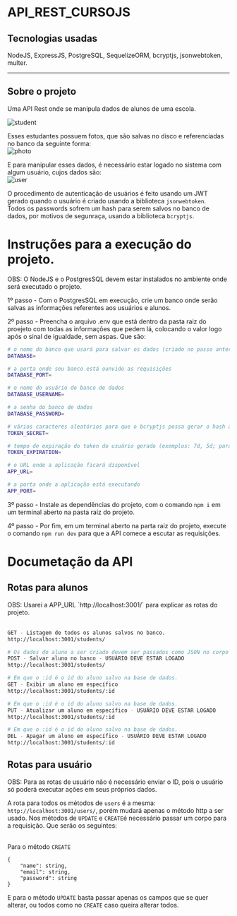 # API_REST_CURSOJS

<h2>Tecnologias usadas</h2>
NodeJS, ExpressJS, PostgreSQL, SequelizeORM, bcryptjs, jsonwebtoken, multer.
<hr>

<h2>Sobre o projeto</h2>
Uma API Rest onde se manipula dados de alunos de uma escola.  <br>

![student](https://user-images.githubusercontent.com/50846424/223618953-500b720e-7db4-4738-a97d-dfc44e45095c.png)

Esses estudantes possuem fotos, que são salvas no disco e referenciadas no banco da seguinte forma: <br>
![photo](https://user-images.githubusercontent.com/50846424/223622680-17677b91-218d-4019-9d0e-101e18cfad1e.png)

E para manipular esses dados, é necessário estar logado no sistema com algum usuário, cujos dados são: <br>
![user](https://user-images.githubusercontent.com/50846424/223619033-07616521-ef83-400d-af15-1f7bdfdc10c3.png)


O procedimento de autenticação de usuários é feito usando um JWT gerado quando o usuário é criado usando a biblioteca `jsonwebtoken`. <br>
Todos os passwords sofrem um hash para serem salvos no banco de dados, por motivos de segunraça, usando a biblioteca `bcryptjs`.

# Instruções para a execução do projeto. 
OBS: O NodeJS e o PostgresSQL devem estar instalados no ambiente onde será executado o projeto.

1º passo - Com o PostgresSQL em execução, crie um banco onde serão salvas as informações referentes aos usuários e alunos.

2º passo - Preencha o arquivo .env que está dentro da pasta raiz  do proejeto com todas as informações que pedem lá, colocando o valor logo após o sinal de igualdade, sem aspas. Que são:<br> 

```bash
# o nome do banco que usará para salvar os dados (criado no passo anterior)
DATABASE=

# a porta onde seu banco está ounvido as requisições
DATABASE_PORT=

# o nome do usuário do banco de dados
DATABASE_USERNAME=

# a senha do banco de dados
DATABASE_PASSWORD=

# vários caracteres aleatórios para que o bcryptjs possa gerar o hash a partir da senha do usuário.
TOKEN_SECRET=

# tempo de expiração do token do usuário gerado (exemplos: 7d, 5d; para 7 dias e 5 dias respectivamente).
TOKEN_EXPIRATION=

# o URL onde a aplicação ficará disponível
APP_URL=

# a porta onde a aplicação está executando
APP_PORT= 
```

3º passo - Instale as dependências do projeto, com o comando `npm i` em um terminal aberto na pasta raiz do projeto.

4º passo - Por fim, em um terminal aberto na parta raiz do projeto, execute o comando `npm run dev` para que a API comece a escutar as requisições.


# Documetação da API

<h2>Rotas para alunos</h2>
OBS: Usarei a APP_URL `http://localhost:3001/` para explicar as rotas do projeto. <br><br>

```bash
GET - Listagem de todos os alunos salvos no banco.
http://localhost:3001/students/

# Os dados do aluno a ser criado devem ser passados como JSON no corpo da requisição.
POST - Salvar aluno no banco - USUÁRIO DEVE ESTAR LOGADO
http://localhost:3001/students/

# Em que o :id é o id do aluno salvo na base de dados.
GET - Exibir um aluno em específico
http://localhost:3001/students/:id

# Em que o :id é o id do aluno salvo na base de dados.
PUT - Atualizar um aluno em específico - USUÁRIO DEVE ESTAR LOGADO
http://localhost:3001/students/:id

# Em que o :id é o id do aluno salvo na base de dados. 
DEL - Apagar um aluno em específico - USUÁRIO DEVE ESTAR LOGADO
http://localhost:3001/students/:id

```

<h2>Rotas para usuário</h2>
OBS: Para as rotas de usuário não é necessário enviar o ID, pois o usuário só poderá executar ações em seus próprios dados.

A rota para todos os métodos de `users` é a mesma: `http://localhost:3001/users/`, porém mudará apenas o método http a ser usado. Nos métodos de `UPDATE` e `CREATE`é necessário passar um corpo para a requisição. Que serão os seguintes: <br> <br>

Para o método `CREATE`
```
{
	"name": string,
	"email": string,
	"password": string
}
```

E para o método `UPDATE` basta passar apenas os campos que se quer alterar, ou todos como no `CREATE` caso queira alterar todos.
